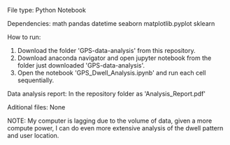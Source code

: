 File type: 
Python Notebook

Dependencies:
math
pandas
datetime
seaborn
matplotlib.pyplot
sklearn

How to run:
1) Download the folder 'GPS-data-analysis' from this repository.
2) Download anaconda navigator and open jupyter notebook from the folder just downloaded 'GPS-data-analysis'.
3) Open the notebook 'GPS_Dwell_Analysis.ipynb' and run each cell sequentially.

Data analysis report:
In the repository folder as 'Analysis_Report.pdf'

Aditional files:
None

NOTE:
My computer is lagging due to the volume of data, given a more compute power, I can do even more extensive analysis of the dwell pattern and user location.